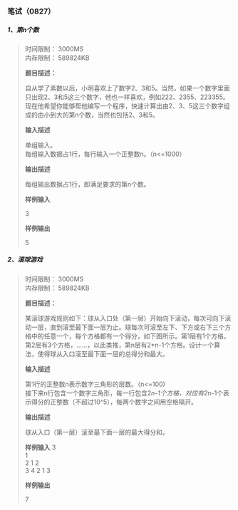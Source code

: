 ### 笔试（0827）

##### 1、第n个数

> 时间限制： 3000MS  
> 内存限制： 589824KB
>
> **题目描述：**
>
> 自从学了素数以后，小明喜欢上了数字2、3和5。当然，如果一个数字里面只出现2、3和5这三个数字，他也一样喜欢，例如222、2355、223355。  
> 现在他希望你能够帮他编写一个程序，快速计算出由2、3、5这三个数字组成的由小到大的第n个数，当然也包括2、3和5。
>
> **输入描述**
>
> 单组输入。  
> 每组输入数据占1行，每行输入一个正整数n。（n<=1000）
>
> **输出描述**
>
> 每组输出数据占1行，即满足要求的第n个数。
>
> **样例输入**
>
> 3
>
> **样例输出**
>
> 5

##### 2、滚球游戏

> 时间限制： 3000MS  
> 内存限制： 589824KB
>
> **题目描述：**
>
> 某滚球游戏规则如下：球从入口处（第一层）开始向下滚动，每次可向下滚动一层，直到滚至最下面一层为止。球每次可滚至左下、下方或右下三个方格中的任意一个，每个方格都有一个得分，如下图所示。第1层有1个方格，第2层有3个方格，……，以此类推，第n层有2*n-1个方格。设计一个算法，使得球从入口滚至最下面一层的总得分和最大。
>
> **输入描述**
>
> 第1行的正整数n表示数字三角形的层数。（n<=100)  
> 接下来n行包含一个数字三角形，每一行包含2*n-1个方格，对应有2*n-1个表示得分的正整数（不超过10^5），每两个数字之间用空格隔开。
>
> **输出描述**
>
> 球从入口（第一层）滚至最下面一层的最大得分和。
>
> **样例输入**
> 3  
>    1  
> 2 1 2  
> 3 4 2 1 3
>
> **样例输出**
>
> 7

